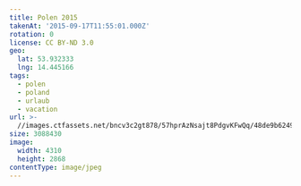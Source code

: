 ```yaml
---
title: Polen 2015
takenAt: '2015-09-17T11:55:01.000Z'
rotation: 0
license: CC BY-ND 3.0
geo:
  lat: 53.932333
  lng: 14.445166
tags:
  - polen
  - poland
  - urlaub
  - vacation
url: >-
  //images.ctfassets.net/bncv3c2gt878/57hprAzNsajt8PdgvKFwQq/48de9b62490cd9c15ad7a34a48536e00/polen-2015_25657195450_o
size: 3088430
image:
  width: 4310
  height: 2868
contentType: image/jpeg
---
```


